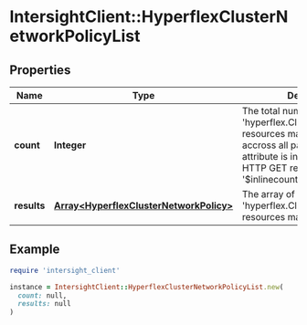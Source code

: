 # IntersightClient::HyperflexClusterNetworkPolicyList

## Properties

| Name | Type | Description | Notes |
| ---- | ---- | ----------- | ----- |
| **count** | **Integer** | The total number of &#39;hyperflex.ClusterNetworkPolicy&#39; resources matching the request, accross all pages. The &#39;Count&#39; attribute is included when the HTTP GET request includes the &#39;$inlinecount&#39; parameter. | [optional] |
| **results** | [**Array&lt;HyperflexClusterNetworkPolicy&gt;**](HyperflexClusterNetworkPolicy.md) | The array of &#39;hyperflex.ClusterNetworkPolicy&#39; resources matching the request. | [optional] |

## Example

```ruby
require 'intersight_client'

instance = IntersightClient::HyperflexClusterNetworkPolicyList.new(
  count: null,
  results: null
)
```

